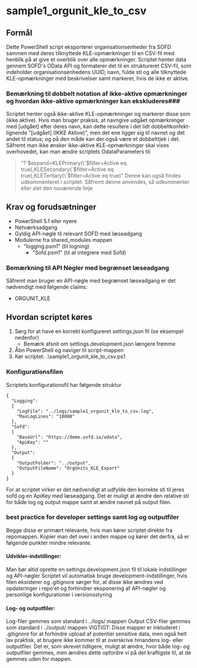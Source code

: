 # sample1_orgunit_kle_to_csv #

## Formål ##
Dette PowerShell script eksporterer organisationsenheder fra SOFD sammen med deres tilknyttede KLE-opmærkninger til en CSV-fil med henblik på at give et overblik over alle opmærkninger.
Scriptet henter data gennem SOFD's OData API og formaterer det til en struktureret CSV-fil, som indeholder organisationsenhedens UUID, navn, fulde sti og alle tilknyttede KLE-opmærkninger med beskrivelser samt markerer, hvis de ikke er aktive.

### Bemærkning til dobbelt notation af ikke-aktive opmærkninger og hvordan ikke-aktive opmærkninger kan ekskluderes###
Scriptet henter også ikke-aktive KLE-opmærkninger og markerer disse som (ikke aktive). Hvis man bruger praksis, at navngive udgået opmærkninger med [udgået] efter deres navn, kan dette resultere i det lidt dobbeltkonfekt-lignende "[udgået] (IKKE Aktive)", men det ene ligger sig til navnet og det andet til status; og på den måde kan der også være et dobbelttjek i det.
Såfremt man ikke ønsker ikke-aktive KLE-opmærkninger skal vises overhovedet, kan man ændre scriptets OdataParameters til:
> "?\`$expand=KLEPrimary(\`$filter=Active eq true),KLESecondary(\`$filter=Active eq true),KLETertiary(\`$filter=Active eq true)"
Denne kan også findes udkommenteret i scriptet. Såfremt denne anvendes, så udkommenter eller slet den nuværende linje

## Krav og forudsætninger ##
- PowerShell 5.1 eller nyere
- Netværksadgang
- Gyldig API-nøgle til relevant SOFD med læseadgang
- Modulerne fra shared_modules mappen
	- "logging.psm1" (til logning)
		- "Sofd.psm1" (til at integrere med Sofd)

### Bemærkning til API Nøgler med begrænset læseadgang ###
Såfremt man bruger en API-nøgle med begrænset læseadgang er det nødvendigt med følgende claims:
- ORGUNIT_KLE

## Hvordan scriptet køres ##
1. Sørg for at have en korrekt konfigureret settings.json fil (se eksempel nedenfor)
	- Bemærk afsnit om settings.development.json længere fremme
2. Åbn PowerShell og naviger til script-mappen
3. Kør scriptet: .\sample1_orgunit_kle_to_csv.ps1

### Konfigurationsfilen ###
Scriptets konfigurationsfil har følgende struktur
```
{
  "Logging":
  {
    "LogFile": "../logs/sample1_orgunit_kle_to_csv.log",
    "MaxLogLines": "10000"
  },
  "Sofd": 
  {
	"BaseUrl": "https://demo.sofd.io/odata",
	"ApiKey": ""
  },
  "Output":
  {
  	"OutputFolder": "../output",
  	"OutputFileName": "OrgUnits_KLE_Export"
  }
}
```
For at scriptet virker er det nødvendigt at udfylde den korrekte sti til jeres sofd og en ApiKey med læseadgang.
Det er muligt at ændre den relative sti for både log og output mappe samt at ændre navnet på output filen.

### best practice for developer settings samt log og outputfiler ###
Begge disse er primært relevante, hvis man kører scriptet direkte fra repomappen. Kopier man det over i anden mappe og kører det derfra, så er følgende punkter mindre relevante.

#### Udvikler-indstillinger: ####
Man bør altid oprette en settings.development.json fil til lokale indstillinger og API-nøgler
Scriptet vil automatisk bruge development-indstillinger, hvis filen eksisterer og .gitignore sørger for, at disse ikke ændres ved opdateringer i repo'et og forhindrer eksponering af API-nøgler og personlige konfigurationer i versionsstyring

#### Log- og outputfiler: ####
Log-filer gemmes som standard i ../logs/ mappen
Output CSV-filer gemmes som standard i ../output/ mappen
VIGTIGT: Disse mapper er inkluderet i .gitignore for at forhindre upload af potentiel sensitive data, men også helt lav praktisk, at brugere ikke kommer til at overskrive hinandens log- eller outputfiler.
Det er, som skrevet tidligere, muligt at ændre, hvor både log- og outputfiler gemmes, men ændres dette opfordre vi på det kraftigste til, at de gemmes uden for mappen.
